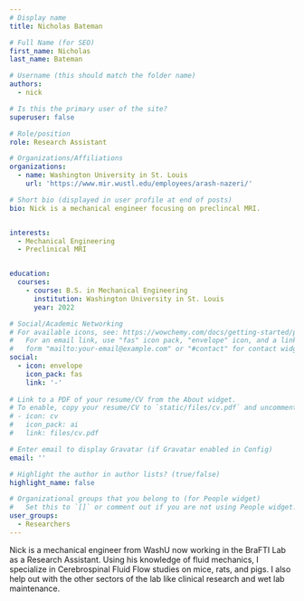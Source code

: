 ```yaml
---
# Display name
title: Nicholas Bateman

# Full Name (for SEO)
first_name: Nicholas
last_name: Bateman

# Username (this should match the folder name)
authors:
  - nick

# Is this the primary user of the site?
superuser: false

# Role/position
role: Research Assistant

# Organizations/Affiliations
organizations:
  - name: Washington University in St. Louis
    url: 'https://www.mir.wustl.edu/employees/arash-nazeri/'

# Short bio (displayed in user profile at end of posts)
bio: Nick is a mechanical engineer focusing on preclincal MRI. 


interests:
  - Mechanical Engineering
  - Preclinical MRI


education:
  courses:
    - course: B.S. in Mechanical Engineering
      institution: Washington University in St. Louis
      year: 2022

# Social/Academic Networking
# For available icons, see: https://wowchemy.com/docs/getting-started/page-builder/#icons
#   For an email link, use "fas" icon pack, "envelope" icon, and a link in the
#   form "mailto:your-email@example.com" or "#contact" for contact widget.
social:
  - icon: envelope
    icon_pack: fas
    link: '-'
  
# Link to a PDF of your resume/CV from the About widget.
# To enable, copy your resume/CV to `static/files/cv.pdf` and uncomment the lines below.
# - icon: cv
#   icon_pack: ai
#   link: files/cv.pdf

# Enter email to display Gravatar (if Gravatar enabled in Config)
email: ''

# Highlight the author in author lists? (true/false)
highlight_name: false

# Organizational groups that you belong to (for People widget)
#   Set this to `[]` or comment out if you are not using People widget.
user_groups:
  - Researchers
---
```


Nick is a mechanical engineer from WashU now working in the BraFTI Lab as a Research Assistant. Using his knowledge of fluid mechanics, I specialize in Cerebrospinal Fluid Flow studies on mice, rats, and pigs. I also help out with the other sectors of the lab like clinical research and wet lab maintenance.
